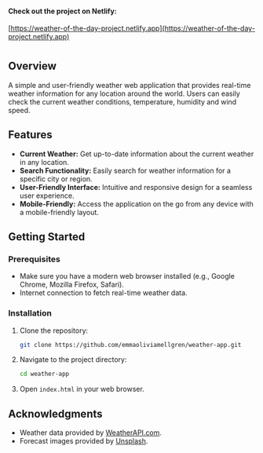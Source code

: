 #### Check out the project on Netlify:
[https://weather-of-the-day-project.netlify.app](https://weather-of-the-day-project.netlify.app)

#

## Overview

A simple and user-friendly weather web application that provides real-time weather information for any location around the world. Users can easily check the current weather conditions, temperature, humidity and wind speed.

## Features

-   **Current Weather:** Get up-to-date information about the current weather in any location.
-   **Search Functionality:** Easily search for weather information for a specific city or region.
-   **User-Friendly Interface:** Intuitive and responsive design for a seamless user experience.
-   **Mobile-Friendly:** Access the application on the go from any device with a mobile-friendly layout.

## Getting Started

### Prerequisites

-   Make sure you have a modern web browser installed (e.g., Google Chrome, Mozilla Firefox, Safari).
-   Internet connection to fetch real-time weather data.

### Installation

1. Clone the repository:

    ```bash
    git clone https://github.com/emmaoliviamellgren/weather-app.git
    ```

2. Navigate to the project directory:

    ```bash
    cd weather-app
    ```

3. Open `index.html` in your web browser.

## Acknowledgments

-   Weather data provided by [WeatherAPI.com](https://weatherapi.com).
-   Forecast images provided by [Unsplash](https://unsplash.com).
